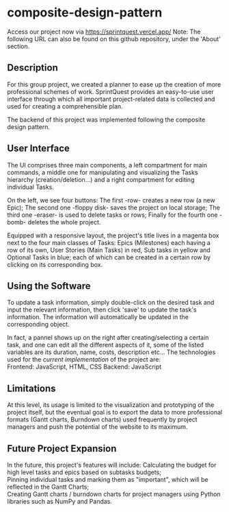 # composite-design-pattern

Access our project now via https://sprintquest.vercel.app/
Note: The following URL can also be found on this github repository, under the 'About' section.

## Description
For this group project, we created a planner to ease up the creation of more professional schemes of work.
SprintQuest provides an easy-to-use user interface through which all important project-related data is collected and used for creating a comprehensible plan.

The backend of this project was implemented following the composite design pattern.

## User Interface
The UI comprises three main components, a left compartment for main commands, a middle one for manipulating and visualizing the Tasks hierarchy (creation/deletion...) and a right compartment for editing individual Tasks.

On the left, we see four buttons:
	The first -row- creates a new row (a new Epic); 
	The second one -floppy disk- saves the project on local storage;
	The third one -eraser- is used to delete tasks or rows;
	Finally for the fourth one -bomb- deletes the whole project.

Equipped with a responsive layout, the project's title lives in a magenta box next to the four main classes of Tasks: Epics (Milestones) each having a row of its own, User Stories (Main Tasks) in red, Sub tasks in yellow and Optional Tasks in blue; each of which can be created in a certain row by clicking on its corresponding box.

## Using the Software
To update a task information, simply double-click on the desired task and input the relevant information, then click 'save' to update the task's information. The information will automatically be updated in the corresponding object.

In fact, a pannel shows up on the right after creating/selecting a certain task, and one can edit all the different aspects of it, some of the listed variables are its duration, name, costs, description etc...
The technologies used for the _current implementation_ of the project are: 	
    Frontend: 	JavaScript, HTML, CSS
	Backend:	JavaScript
	
## Limitations
At this level, its usage is limited to the visualization and prototyping of the project itself, but the eventual goal is to export the data to more professional formats (Gantt charts, Burndown charts) used frequently by project managers and push the potential of the website to its maximum.

## Future Project Expansion
In the future, this project's features will include: 
Calculating the budget for high level tasks and epics based on subtasks budgets;    
Pinning individual tasks and marking them as "important", which will be reflected in the Gantt Charts;  
Creating Gantt charts / burndown charts for project managers using Python libraries such as NumPy and Pandas.
